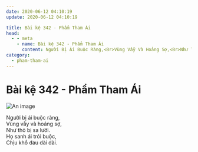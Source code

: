 ```yaml
---
date: 2020-06-12 04:10:19
update: 2020-06-12 04:10:19

title: Bài kệ 342 - Phẩm Tham Ái
head:
  - - meta
    - name: Bài kệ 342 - Phẩm Tham Ái
      content: Người Bị Ái Buộc Ràng,<Br>Vùng Vẫy Và Hoảng Sợ,<Br>Như Thỏ Bị Sa Lưới.<Br>Họ Sanh Ái Trói Buộc,<Br>Chịu Khổ Đau Dài Dài.<Br>
category:
  - pham-tham-ai
---
```


# Bài kệ 342 - Phẩm Tham Ái

![An image](/img/pham-tham-ai/pham-tham-ai-342.jpg)

Người bị ái buộc ràng,<br>Vùng vẫy và hoảng sợ,<br>Như thỏ bị sa lưới.<br>Họ sanh ái trói buộc,<br>Chịu khổ đau dài dài.<br>
